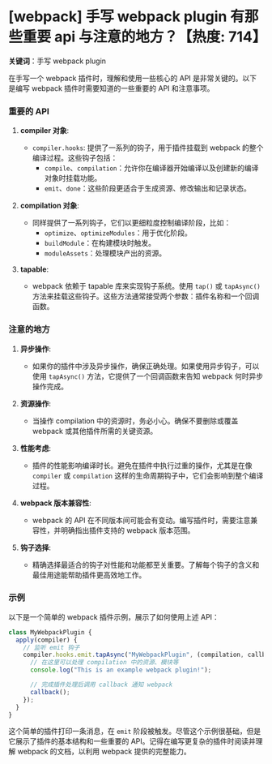 # [webpack] 手写 webpack plugin 有那些重要 api 与注意的地方？【热度: 714】

**关键词**：手写 webpack plugin

在手写一个 webpack 插件时，理解和使用一些核心的 API 是非常关键的。以下是编写 webpack 插件时需要知道的一些重要的 API 和注意事项。

### 重要的 API

1. **compiler 对象**:

   - `compiler.hooks`: 提供了一系列的钩子，用于插件挂载到 webpack 的整个编译过程。这些钩子包括：
     - `compile`、`compilation`：允许你在编译器开始编译以及创建新的编译对象时挂载功能。
     - `emit`、`done`：这些阶段更适合于生成资源、修改输出和记录状态。

2. **compilation 对象**:

   - 同样提供了一系列钩子，它们以更细粒度控制编译阶段，比如：
     - `optimize`、`optimizeModules`：用于优化阶段。
     - `buildModule`：在构建模块时触发。
     - `moduleAssets`：处理模块产出的资源。

3. **tapable**:
   - webpack 依赖于 tapable 库来实现钩子系统。使用 `tap()` 或 `tapAsync()` 方法来挂载这些钩子。这些方法通常接受两个参数：插件名称和一个回调函数。

### 注意的地方

1. **异步操作**:
   - 如果你的插件中涉及异步操作，确保正确处理。如果使用异步钩子，可以使用 `tapAsync()` 方法，它提供了一个回调函数来告知 webpack 何时异步操作完成。
2. **资源操作**:

   - 当操作 compilation 中的资源时，务必小心。确保不要删除或覆盖 webpack 或其他插件所需的关键资源。

3. **性能考虑**:
   - 插件的性能影响编译时长。避免在插件中执行过重的操作，尤其是在像 `compiler` 或 `compilation` 这样的生命周期钩子中，它们会影响到整个编译过程。
4. **webpack 版本兼容性**:

   - webpack 的 API 在不同版本间可能会有变动。编写插件时，需要注意兼容性，并明确指出插件支持的 webpack 版本范围。

5. **钩子选择**:
   - 精确选择最适合的钩子对性能和功能都至关重要。了解每个钩子的含义和最佳用途能帮助插件更高效地工作。

### 示例

以下是一个简单的 webpack 插件示例，展示了如何使用上述 API：

```javascript
class MyWebpackPlugin {
  apply(compiler) {
    // 监听 emit 钩子
    compiler.hooks.emit.tapAsync("MyWebpackPlugin", (compilation, callback) => {
      // 在这里可以处理 compilation 中的资源、模块等
      console.log("This is an example webpack plugin!");

      // 完成插件处理后调用 callback 通知 webpack
      callback();
    });
  }
}
```

这个简单的插件打印一条消息，在 `emit` 阶段被触发。尽管这个示例很基础，但是它展示了插件的基本结构和一些重要的 API。记得在编写更复杂的插件时阅读并理解 webpack 的文档，以利用 webpack 提供的完整能力。